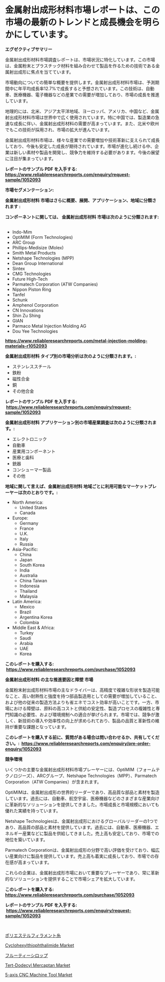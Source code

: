 <p><h1>金属射出成形材料市場レポートは、この市場の最新のトレンドと成長機会を明らかにしています。</h1></p><p><strong>エグゼクティブサマリー</strong></p>
<p><p>金属射出成形材料市場調査レポートは、市場状況に特化しています。この市場は、金属粉末とプラスチック材料を組み合わせて製品を作るための技術である金属射出成形に焦点を当てています。</p><p>市場動向についての簡単な概要を提供します。金属射出成形材料市場は、予測期間中に年平均成長率12.7%で成長すると予想されています。この技術は、自動車、医療機器、電子機器などの産業での需要が増加しており、市場の成長を推進しています。</p><p>地理的には、北米、アジア太平洋地域、ヨーロッパ、アメリカ、中国など、金属射出成形材料市場は世界中で広く使用されています。特に中国では、製造業の急速な成長に伴い、金属射出成形材料の需要が高まっています。また、北米や欧州でもこの技術が採用され、市場の拡大が進んでいます。</p><p>金属射出成形材料市場は、様々な産業での需要増加や技術革新に支えられて成長しており、今後も安定した成長が期待されています。市場が進化し続ける中、企業は新しい素材や製品を開発し、競争力を維持する必要があります。今後の展望に注目が集まっています。</p></p>
<p><strong>レポートのサンプル PDF を入手する: <a href="https://www.reliableresearchreports.com/enquiry/request-sample/1052093">https://www.reliableresearchreports.com/enquiry/request-sample/1052093</a></strong></p>
<p><strong>市場セグメンテーション:</strong></p>
<p><strong> 金属射出成形材料 市場はさらに概要、展開、アプリケーション、地域に分類されます :</strong></p>
<p><strong>コンポーネントに関しては、 金属射出成形材料 市場は次のように分類されます: &nbsp;</strong></p>
<p><ul><li>Indo-Mim</li><li>OptiMIM (Form Technologies)</li><li>ARC Group</li><li>Phillips-Medisize (Molex)</li><li>Smith Metal Products</li><li>Netshape Technologies (MPP)</li><li>Dean Group International</li><li>Sintex</li><li>CMG Technologies</li><li>Future High-Tech</li><li>Parmatech Corporation (ATW Companies)</li><li>Nippon Piston Ring</li><li>Tanfel</li><li>Schunk</li><li>Amphenol Corporation</li><li>CN Innovations</li><li>Shin Zu Shing</li><li>GIAN</li><li>Parmaco Metal Injection Molding AG</li><li>Dou Yee Technologies</li></ul></p>
<p><strong><a href="https://www.reliableresearchreports.com/metal-injection-molding-materials-r1052093">https://www.reliableresearchreports.com/metal-injection-molding-materials-r1052093</a></strong></p>
<p><strong> 金属射出成形材料 タイプ別の市場分析は次のように分類されます。:</strong></p>
<p><ul><li>ステンレススチール</li><li>鉄粉</li><li>磁性合金</li><li>銅</li><li>その他合金</li></ul></p>
<p><strong>レポートのサンプル PDF を入手する: &nbsp;<a href="https://www.reliableresearchreports.com/enquiry/request-sample/1052093">https://www.reliableresearchreports.com/enquiry/request-sample/1052093</a></strong></p>
<p><strong> 金属射出成形材料 アプリケーション別の市場産業調査は次のように分類されます。:</strong></p>
<p><ul><li>エレクトロニック</li><li>自動車</li><li>産業用コンポーネント</li><li>医療と歯科</li><li>銃器</li><li>コンシューマー製品</li><li>その他</li></ul></p>
<p><strong>地域に関して言えば、金属射出成形材料 地域ごとに利用可能なマーケットプレーヤーは次のとおりです。:</strong></p>
<p><ul>
    <li>
        North America:
        <ul>
            <li>United States</li>
            <li>Canada</li>
        </ul>
    </li>
    <li>
        Europe:
        <ul>
            <li>Germany</li>
            <li>France</li>
            <li>U.K.</li>
            <li>Italy</li>
            <li>Russia</li>
        </ul>
    </li>
    <li>
        Asia-Pacific:
        <ul>
            <li>China</li>
            <li>Japan</li>
            <li>South Korea</li>
            <li>India</li>
            <li>Australia</li>
            <li>China Taiwan</li>
            <li>Indonesia</li>
            <li>Thailand</li>
            <li>Malaysia</li>
        </ul>
    </li>
    <li>
        Latin America:
        <ul>
            <li>Mexico</li>
            <li>Brazil</li>
            <li>Argentina Korea</li>
            <li>Colombia</li>
        </ul>
    </li>
    <li>
        Middle East & Africa:
        <ul>
            <li>Turkey</li>
            <li>Saudi</li>
            <li>Arabia</li>
            <li>UAE</li>
            <li>Korea</li>
        </ul>
    </li>
    </ul></p>
<p><strong>このレポートを購入する: &nbsp;<a href="https://www.reliableresearchreports.com/purchase/1052093">https://www.reliableresearchreports.com/purchase/1052093</a></strong></p>
<p><strong>金属射出成形材料 の主な推進要因と障壁 市場</strong></p>
<p><p>金属粉末射出成形材料市場の主なドライバーは、高精度で複雑な形状を製造可能なこと、高い耐熱性と強度を持つ部品製造用としての需要が増加していること、および他の従来の製造方法よりも省エネでコスト効率が高いことです。一方、市場における障壁は、原料の高コストと供給の安定性、製造プロセスの複雑性と専門知識の必要性、および環境規制への適合が挙げられます。市場では、競争が激しく、新技術の導入や効率性の向上が求められており、製品の品質と革新性の維持が重要な課題となっています。</p></p>
<p><strong>このレポートを購入する前に、質問がある場合は問い合わせるか、共有してください。:&nbsp; <a href="https://www.reliableresearchreports.com/enquiry/pre-order-enquiry/1052093">https://www.reliableresearchreports.com/enquiry/pre-order-enquiry/1052093</a></strong></p>
<p><strong>競争環境</strong></p>
<p><p>いくつかの主要な金属射出成形材料市場プレーヤーには、OptiMIM（フォームテクノロジーズ）、ARCグループ、Netshape Technologies（MPP）、Parmatech Corporation（ATW Companies）が含まれます。</p><p>OptiMIMは、金属射出成形の世界的リーダーであり、高品質な部品と素材を製造しています。過去には、自動車、航空宇宙、医療機器などのさまざまな産業向けに革新的なソリューションを提供してきました。市場成長と市場規模においても優れた実績を持っています。</p><p>Netshape Technologiesは、金属射出成形におけるグローバルリーダーの1つであり、高品質の部品と素材を提供しています。過去には、自動車、医療機器、エネルギー産業などに製品を供給してきました。売上高も安定しており、市場での地位を築いています。</p><p>Parmatech Corporationは、金属射出成形の分野で高い評価を受けており、幅広い産業向けに製品を提供しています。売上高も着実に成長しており、市場での存在感が高まっています。</p><p>これらの企業は、金属射出成形市場において重要なプレーヤーであり、常に革新的なソリューションを提供することで市場シェアを拡大しています。</p></p>
<p><strong>このレポートを購入する: &nbsp; <a href="https://www.reliableresearchreports.com/purchase/1052093">https://www.reliableresearchreports.com/purchase/1052093</a></strong></p>
<p><strong>レポートのサンプル PDF を入手する: &nbsp;<a href="https://www.reliableresearchreports.com/enquiry/request-sample/1052093">https://www.reliableresearchreports.com/enquiry/request-sample/1052093</a></strong><strong></strong></p>
<p>&nbsp;</p>
<p><p><a href="https://github.com/ReganWisoky2023/Market-Research-Report-List-1/blob/main/651586125513.md">ポリエステルフィラメント糸</a></p><p><a href="https://issuu.com/reportprime-2/docs/cyclohexylthiophthalimide-market-size-2030.pptx">Cyclohexylthiophthalimide Market</a></p><p><a href="https://github.com/cbigkbh02719/Market-Research-Report-List-1/blob/main/738700225280.md">フルーティーシロップ</a></p><p><a href="https://skillful-vermicelli-b89.notion.site/Tert-Dodecyl-Mercaptan-Market-Share-Evolution-and-Market-Growth-Trends-2024-2031-5aeaa6065d6c493a9a8b03e7ce62c522">Tert-Dodecyl Mercaptan Market</a></p><p><a href="https://github.com/angelajermaine/Market-Research-Report-List-2/blob/main/5-axis-cnc-machine-tool-market.md">5-axis CNC Machine Tool Market</a></p></p>